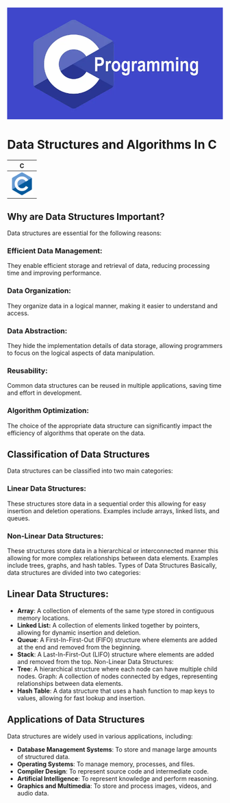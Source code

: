 ![logo](Assests/CPro.webp)
# Data Structures and Algorithms In C 
<div align="center">
  
| C  | 
|----------|
|<a href="https://github.com/Atharvkote/DSA-Source-Codes" ><img src="https://github.com/devicons/devicon/blob/master/icons/c/c-original.svg" title="C"  alt="C" width="55" height="55"/></a>  |
</div>

## Why are Data Structures Important?
Data structures are essential for the following reasons:

### Efficient Data Management: 
They enable efficient storage and retrieval of data, reducing processing time and improving performance.
### Data Organization: 
They organize data in a logical manner, making it easier to understand and access.

### Data Abstraction: 
They hide the implementation details of data storage, allowing programmers to focus on the logical aspects of data manipulation.
### Reusability: 
Common data structures can be reused in multiple applications, saving time and effort in development.

### Algorithm Optimization: 
The choice of the appropriate data structure can significantly impact the efficiency of algorithms that operate on the data.

## Classification of Data Structures
Data structures can be classified into two main categories:

### Linear Data Structures: 
These structures store data in a sequential order this allowing for easy insertion and deletion operations. Examples include arrays, linked lists, and queues.

### Non-Linear Data Structures:
These structures store data in a hierarchical or interconnected manner this allowing for more complex relationships between data elements. Examples include trees, graphs, and hash tables.
Types of Data Structures
Basically, data structures are divided into two categories:

## Linear Data Structures:

- **Array**: A collection of elements of the same type stored in contiguous memory locations.
- **Linked List:** A collection of elements linked together by pointers, allowing for dynamic insertion and deletion.
- **Queue**: A First-In-First-Out (FIFO) structure where elements are added at the end and removed from the beginning.
- **Stack**: A Last-In-First-Out (LIFO) structure where elements are added and removed from the top.
Non-Linear Data Structures:
- **Tree**: A hierarchical structure where each node can have multiple child nodes.
Graph: A collection of nodes connected by edges, representing relationships between data elements.
- **Hash Table**: A data structure that uses a hash function to map keys to values, allowing for fast lookup and insertion.

## Applications of Data Structures
Data structures are widely used in various applications, including:

- **Database Management Systems**:
To store and manage large amounts of structured data.
- **Operating Systems**: To manage memory, processes, and files.
- **Compiler Design**: To represent source code and intermediate code.
- **Artificial Intelligence**: To represent knowledge and perform reasoning.
- **Graphics and Multimedia**: To store and process images, videos, and audio data.
